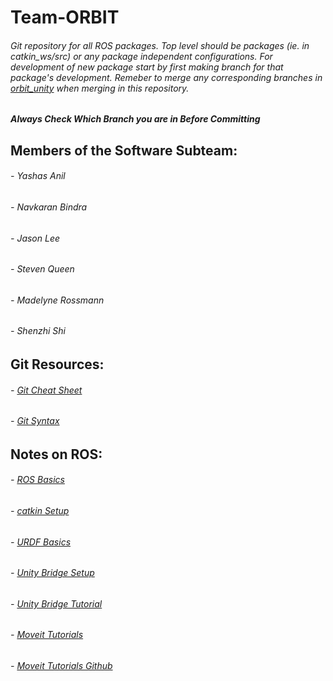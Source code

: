 # Team-ORBIT

###### Git repository for all ROS packages.  Top level should be packages (ie. in catkin_ws/src) or any package independent configurations. For development of new package start by first making branch for that package's development. Remeber to merge any corresponding branches in [orbit_unity](https://github.com/Steven-Q13/orbit_unity/tree/master) when merging in this repository.
***Always Check Which Branch you are in Before Committing***

## Members of the Software Subteam:
###### - Yashas Anil
###### - Navkaran Bindra
###### - Jason Lee
###### - Steven Queen
###### - Madelyne Rossmann
###### - Shenzhi Shi

## Git Resources:
###### - [Git Cheat Sheet](https://education.github.com/git-cheat-sheet-education.pdf)
###### - [Git Syntax](https://docs.github.com/en/free-pro-team@latest/github/writing-on-github/basic-writing-and-formatting-syntax)

## Notes on ROS:
###### - [ROS Basics](https://docs.google.com/document/d/1ZArpK56XNp7tQOnqrVRdMI22p6i0EisfGMD2lyb8Jpw/edit?usp=sharing)
###### - [catkin Setup](https://docs.google.com/document/d/1eFbdPAIeI-K_OsUwiNc7OVCeCCGZXVkgnjlhnf0l-3M/edit?usp=sharing)
###### - [URDF Basics](https://docs.google.com/document/d/1eFbdPAIeI-K_OsUwiNc7OVCeCCGZXVkgnjlhnf0l-3M/edit?usp=sharing)
###### - [Unity Bridge Setup](https://docs.google.com/document/d/11Y83kDMnGAjrytplY0wvIJ3itOdg_PkHfNlFADZHn1U/edit?usp=sharing)
###### - [Unity Bridge Tutorial](https://github.com/siemens/ros-sharp/wiki)
###### - [Moveit Tutorials](https://ros-planning.github.io/moveit_tutorials/)
###### - [Moveit Tutorials Github](https://github.com/ros-planning/moveit_tutorials)
